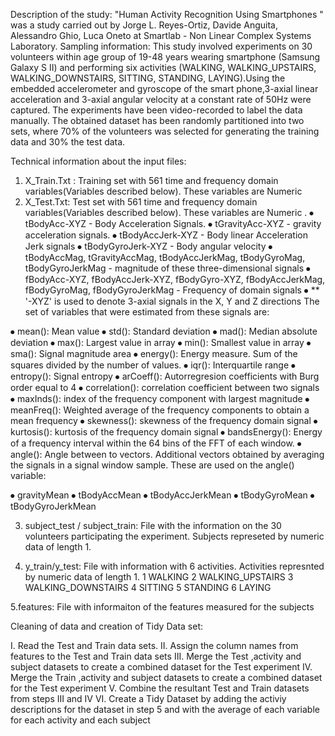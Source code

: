 
Description of the study:
  "Human Activity Recognition Using Smartphones " was a study carried out by Jorge L. Reyes-Ortiz, Davide Anguita, Alessandro Ghio, Luca Oneto at Smartlab - Non Linear Complex Systems Laboratory.
Sampling information:
This study involved experiments on 30 volunteers within age group of 19-48 years wearing smartphone (Samsung Galaxy S II) and performing six activities (WALKING, WALKING_UPSTAIRS, WALKING_DOWNSTAIRS, SITTING, STANDING, LAYING).Using the  embedded accelerometer and gyroscope of the smart phone,3-axial linear acceleration and 3-axial angular velocity at a constant rate of 50Hz were captured. The experiments have been video-recorded to label the data manually. The obtained dataset has been randomly partitioned into two sets, where 70% of the volunteers was selected for generating the training data and 30% the test data. 

Technical information about the input files:
1.	X_Train.Txt : Training set with 561 time and frequency domain variables(Variables described below). These variables are Numeric 
2.	X_Test.Txt: Test set with 561 time and frequency domain variables(Variables described below). These variables are Numeric .
⦁	tBodyAcc-XYZ - Body Acceleration Signals. 
⦁	tGravityAcc-XYZ - gravity acceleration signals.
⦁	tBodyAccJerk-XYZ - Body linear Acceleration Jerk signals 
⦁	tBodyGyroJerk-XYZ - Body angular velocity
⦁	tBodyAccMag, tGravityAccMag, tBodyAccJerkMag, tBodyGyroMag, tBodyGyroJerkMag - magnitude of these three-dimensional signals 
⦁	fBodyAcc-XYZ, fBodyAccJerk-XYZ, fBodyGyro-XYZ, fBodyAccJerkMag, fBodyGyroMag, fBodyGyroJerkMag - Frequency of domain signals
⦁	** '-XYZ' is used to denote 3-axial signals in the X, Y and Z directions
The set of variables that were estimated from these signals are: 

⦁	mean(): Mean value
⦁	std(): Standard deviation
⦁	mad(): Median absolute deviation 
⦁	max(): Largest value in array
⦁	min(): Smallest value in array
⦁	sma(): Signal magnitude area
⦁	energy(): Energy measure. Sum of the squares divided by the number of values. 
⦁	iqr(): Interquartile range 
⦁	entropy(): Signal entropy
⦁	arCoeff(): Autorregresion coefficients with Burg order equal to 4
⦁	correlation(): correlation coefficient between two signals
⦁	maxInds(): index of the frequency component with largest magnitude
⦁	meanFreq(): Weighted average of the frequency components to obtain a mean frequency
⦁	skewness(): skewness of the frequency domain signal 
⦁	kurtosis(): kurtosis of the frequency domain signal 
⦁	bandsEnergy(): Energy of a frequency interval within the 64 bins of the FFT of each window.
⦁	angle(): Angle between to vectors.
Additional vectors obtained by averaging the signals in a signal window sample. These are used on the angle() variable:

⦁	gravityMean
⦁	tBodyAccMean
⦁	tBodyAccJerkMean
⦁	tBodyGyroMean
⦁	tBodyGyroJerkMean

3. subject_test / subject_train: File with the information on the 30 volunteers participating the experiment. Subjects represeted by numeric data of length 1.

4. y_train/y_test: File with information with 6 activities. Activities represnted by numeric data of length 1.
1 WALKING
2 WALKING_UPSTAIRS
3 WALKING_DOWNSTAIRS
4 SITTING
5 STANDING
6 LAYING

5.features: File with informaiton of the features measured for the subjects


Cleaning of data and creation of Tidy Data set:

I.	Read the Test and Train data sets.
II.	Assign the column names from features  to the Test and Train data sets
III.	Merge the Test ,activity and subject datasets to create a combined dataset for the Test experiment
IV.	Merge the Train ,activity and subject datasets to create a combined dataset for the Test experiment
V.	Combine the resultant Test and Train datasets from steps III and IV 
VI.	Create a Tidy Dataset by adding the activiy descriptions for the dataset in step 5 and with the average of each variable for each activity and each subject
